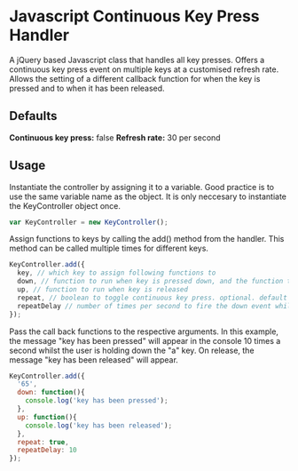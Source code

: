 # Javascript Continuous Key Press Handler

A jQuery based Javascript class that handles all key presses. Offers a continuous key press event on multiple keys at a customised refresh rate. Allows the setting of a different callback function for when the key is pressed and to when it has been released.

## Defaults

<b>Continuous key press:</b> false
<b>Refresh rate:</b> 30 per second

## Usage

Instantiate the controller by assigning it to a variable. Good practice is to use the same variable name as the object. It is only neccesary to instantiate the KeyController object once. 

```javascript
var KeyController = new KeyController();
```

Assign functions to keys by calling the add() method from the handler. This method can be called multiple times for different keys.

```javascript
KeyController.add({
  key, // which key to assign following functions to
  down, // function to run when key is pressed down, and the function that is run if continuous key press event is set
  up, // function to run when key is released
  repeat, // boolean to toggle continuous key press. optional. default value: true
  repeatDelay // number of times per second to fire the down event whilst key is held down
}); 
```

Pass the call back functions to the respective arguments. In this example, the message "key has been pressed" will appear in the console 10 times a second whilst the user is holding down the "a" key. On release, the message "key has been released" will appear.

```javascript
KeyController.add({
  '65',
  down: function(){
    console.log('key has been pressed');
  },
  up: function(){
    console.log('key has been released');
  },
  repeat: true,
  repeatDelay: 10
}); 
```
